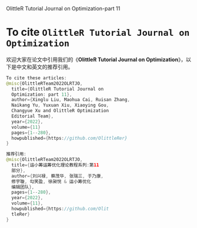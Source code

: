 OlittleR Tutorial Journal on Optimization-part 11

# To cite `OlittleR Tutorial Journal on Optimization`

欢迎大家在论文中引用我们的《**OlittleR Tutorial Journal on Optimization**》，以下是中文和英文的推荐引用。

```java
To cite these articles: 
@misc{OlittleRTeam2022OLRTJO,
  title={OlittleR Tutorial Journal on 
  Optimization: part 11},
  author={Xinglu Liu, Maohua Cai, Ruisan Zhang, 
  Naikang Yu, Yuxuan Xiu, Xiaoying Gou, 
  Changyue Xu and OlittleR Optimization 
  Editorial Team}, 
  year={2022},
  volume={11}
  pages={1--280},
  howpublished={https://github.com/OlittleRer}
}
```

```java
推荐引用: 
@misc{OlittleRTeam2022OLRTJO,
  title={运小筹运筹优化理论教程系列:第11
  部分},
  author={刘兴禄, 蔡茂华, 张瑞三, 于乃康, 
  修宇璇, 勾笑盈, 徐昶悦 & 运小筹优化
  编辑团队},
  pages={1--280},
  year={2022},
  volume={11},
  howpublished={https://github.com/Olit
  tleRer}
}
```
